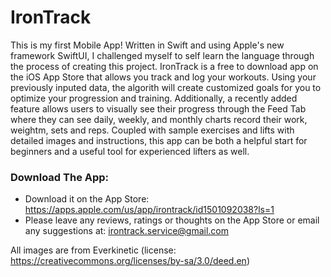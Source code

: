 # IronTrack

This is my first Mobile App! Written in Swift and using Apple's new framework SwiftUI, I challenged myself to self learn the language through the process of creating this project. IronTrack is a free to download app on the iOS App Store that allows you track and log your workouts. Using your previously inputed data, the algorith will create customized goals for you to optimize your progression and training. Additionally, a recently added feature allows users to visually see their progress through the Feed Tab where they can see daily, weekly, and monthly charts record their work, weightm, sets and reps. Coupled with sample exercises and lifts with detailed images and instructions, this app can be both a helpful start for beginners and a useful tool for experienced lifters as well. 


### Download The App:
- Download it on the App Store: https://apps.apple.com/us/app/irontrack/id1501092038?ls=1
- Please leave any reviews, ratings or thoughts on the App Store or email any suggestions at: irontrack.service@gmail.com


All images are from Everkinetic (license: https://creativecommons.org/licenses/by-sa/3.0/deed.en)
